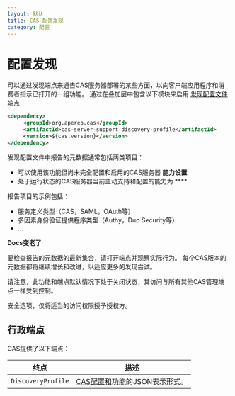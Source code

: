 ```yaml
---
layout: 默认
title: CAS-配置发现
category: 配置
---
```


# 配置发现

可以通过发现端点来通告CAS服务器部署的某些方面，以向客户端应用程序和消费者指示已打开的一组功能。 通过在叠加层中包含以下模块来启用 [发现配置文件端点](../monitoring/Monitoring-Statistics.html)

```xml
<dependency>
     <groupId>org.apereo.cas</groupId>
     <artifactId>cas-server-support-discovery-profile</artifactId>
     <version>${cas.version}</version>
</dependency>
```

发现配置文件中报告的元数据通常包括两类项目：

- 可以使用该功能但尚未完全配置和启用的CAS服务器 **能力设置**
- 处于运行状态的CAS服务器当前主动支持和配置的能力为 ****

报告项目的示例包括：

- 服务定义类型（CAS，SAML，OAuth等）
- 多因素身份验证提供程序类型（Authy，Duo Security等）
- ...

<div class="alert alert-info"><strong>Docs变老了</strong><p>要检查报告的元数据的最新集合，请打开端点并观察实际行为。 每个CAS版本的元数据都将继续增长和改进，以适应更多的发现尝试。</p></div>

请注意，此功能和端点默认情况下处于关闭状态，其访问与所有其他CAS管理端点一样受到控制。 </a>

安全选项，仅将适当的访问权限授予授权方。</p> 



## 行政端点

CAS提供了以下端点：

| 终点                 | 描述                                                 |
| ------------------ | -------------------------------------------------- |
| `DiscoveryProfile` | [CAS配置和功能](Configuration-Discovery.html)的JSON表示形式。 |
